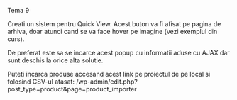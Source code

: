 Tema  9

Creati un sistem pentru Quick View. Acest buton va fi afisat pe pagina de arhiva, doar atunci cand se va face hover pe imagine (vezi exemplul din curs).

De preferat este sa se incarce acest popup cu informatii aduse cu AJAX dar sunt deschis la orice alta solutie.

Puteti incarca produse accesand acest link pe proiectul de pe local si folosind CSV-ul atasat: /wp-admin/edit.php?post_type=product&page=product_importer